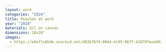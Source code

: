 ```yaml
---
layout: work
categories: "2024"
title: Peaches at work
year: "2024"
materials: Oil on canvas
dimensions: 16x20"
images:
  - https://e8eflx6kdm.ucarecd.net/d82b7674-004d-4c95-96ff-428797eee002/-/resize/2400/-/quality/lightest/-/format/auto/
---
```


